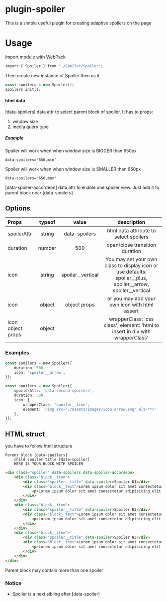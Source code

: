 # plugin-spoiler
This is a simple useful plugin for creating adaptive spoilers on the page

# Usage
Import module with WebPack
```php
import { Spoiler } from "./Spoiler/Spoiler";
```

Then create new instance of Spoiler then us it
```php
const spoilers = new Spoiler();
spoilers.init();
```

#### html data
[data-spoilers] data attr to select parent block of spoiler. It has to props:
1) window size
2) media query type

##### Example
Spoiler will work when when window size is BIGGER than 650px
```
data-spoilers="650,min"
```
Spoiler will work when when window size is SMALLER than 650px
```
data-spoilers="650,max"
```

[data-spoiler-accordeon] data attr to enable one spoiler view. Just add it to parent block near [data-spoilers]


## Options
| Props | typeof | value | description |
|:----------------|:---------:|:----------------:|:----------------:|
| spoilerAttr| string | data-spoilers | html data attribute to select spoilers|
| duration | number | 500 | open/close transition duration |
|icon | string | spoiler__vertical | You may set your own class to display icon or use defaults: spoiler__plus, spoiler__arrow, spoiler__vertical |
| icon | object | object props | or you may add your own icon with html assert |
| icon object props | object | | wrapperClass: 'css class', element: 'html to insert in div with wrapperClass' |

### Examples

```php
const spoilers = new Spoiler({
    duration: 500,
    icon: 'spoiler__arrow',
});
```

```php
const spoilers = new Spoiler({
    spoilerAttr: 'data-second-spoilers',
    duration: 500,
    icon: {
        wrapperClass: 'spoiler__icon',
        element: '<img src="./assets/images/icon-arrow.svg" alt="">'
    },
});
```

## HTML struct
you have to follow html structure

```
Parent block [data-spoilers]
    child spoiler title [data-spoiler]
    HERE IS YOUR BLOCK WITH SPOILER
```

```html
<div class="spoiler" data-spoilers data-spoiler-accordeon>
    <div class="block__item">
        <div class="spoiler__title" data-spoiler>Spoiler №1</div>
        <div class="block__text">Lorem ipsum dolor sit amet consectetur adipisicing elit. Numquam ducimus magnam recusandae culpa quae ipsam eos ad, voluptas totam accusantium?
            <p>Lorem ipsum dolor sit amet consectetur adipisicing elit. Numquam ducimus magnam recusandae culpa quae ipsam eos ad, voluptas totam accusantium?</p>
        </div>
    </div>
    <div class="block__item">
        <div class="spoiler__title" data-spoiler>Spoiler №2</div>
        <div class="block__text">Lorem ipsum dolor sit amet consectetur adipisicing elit. Numquam ducimus magnam recusandae culpa quae ipsam eos ad, voluptas totam accusantium?
            <p>Lorem ipsum dolor sit amet consectetur adipisicing elit. Numquam ducimus magnam recusandae culpa quae ipsam eos ad, voluptas totam accusantium?</p>
        </div>
    </div>
    <div class="block__item">
        <div class="spoiler__title" data-spoiler>Spoiler №3</div>
        <div class="block__text">Lorem ipsum dolor sit amet consectetur adipisicing elit. Numquam ducimus magnam recusandae culpa quae ipsam eos ad, voluptas totam accusantium?
            <p>Lorem ipsum dolor sit amet consectetur adipisicing elit. Numquam ducimus magnam recusandae culpa quae ipsam eos ad, voluptas totam accusantium?</p>
        </div>
    </div>
</div>
```

Parent block may contain more than one spoiler

### Notice
- Spoiler is a next sibling after [data-spoiler]
